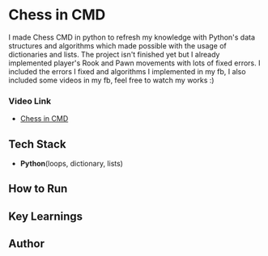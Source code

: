 # Chess in CMD
I made Chess CMD in python to refresh my knowledge with Python's data structures and algorithms which made possible with the usage of dictionaries and lists.  The project isn't finished yet but I already implemented player's Rook and Pawn movements with lots of fixed errors. I included the errors I fixed and algorithms I implemented in my fb,
I also included some videos in my fb, feel free to watch my works :)
### Video Link
- [Chess in CMD](https://www.facebook.com/share/v/15vUpnpj85/)
## Tech Stack
- **Python**(loops, dictionary, lists)
## How to Run
## Key Learnings
## Author


